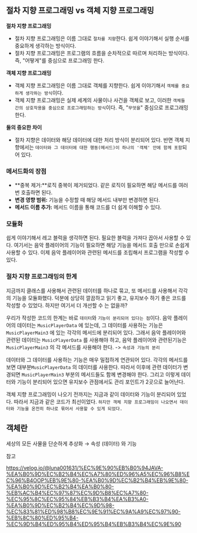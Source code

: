 ## 절차 지향 프로그래밍 vs 객체 지향 프로그래밍

**절차 지향 프로그래밍**

- 절차 지향 프로그래밍은 이름 그대로 `절차를 지향`한다. 쉽게 이야기해서 실행 순서를 중요하게 생각하는 방식이다.
- 절차 지향 프로그래밍은 프로그램의 흐름을 순차적으로 따르며 처리하는 방식이다. 즉, "어떻게"를 중심으로 프로그래밍 한다.

**객체 지향 프로그래밍**

- 객체 지향 프로그래밍은 이름 그대로 객체를 지향한다. 쉽게 이야기해서 `객체를 중요하게 생각하는 방식`이다.
- 객체 지향 프로그래밍은 실제 세계의 사물이나 사건을 객체로 보고, 이러한 `객체들 간의 상호작용을 중심으로 프로그래밍하는 방식`이다. 즉, "`무엇을`" 중심으로 프로그래밍 한다.

**둘의 중요한 차이**

- 절차 지향은 데이터와 해당 데이터에 대한 처리 방식이 분리되어 있다. 반면 객체 지향에서는 `데이터와 그 데이터에 대한 행동(메서드)이 하나의 '객체' 안에 함께 포함`되어 있다.

### 메서드화의 장점

- **중복 제거:**로직 중복이 제거되었다. 같은 로직이 필요하면 해당 메서드를 여러번 호출하면 된다.
- **변경 영향 범위:** 기능을 수정할 때 해당 메서드 내부만 변경하면 된다.
- **메서드 이름 추가:** 메서드 이름을 통해 코드를 더 쉽게 이해할 수 있다.

### **모듈화**

쉽게 이야기해서 레고 블럭을 생각하면 된다. 필요한 블럭을 가져다 꼽아서 사용할 수 있다. 여기서는 음악 플레이어의 기능이 필요하면 해당 기능을 메서드 호출 만으로 손쉽게 사용할 수 있다. 이제 음악 플레이어와 관련된 메서드를 조립해서 프로그램을 작성할 수 있다.

### **절차 지향 프로그래밍의 한계**

지금까지 클래스를 사용해서 관련된 데이터를 하나로 묶고, 또 메서드를 사용해서 각각의 기능을 모듈화했다. 덕분에 상당히 깔끔하고 읽기 좋고, 유지보수 하기 좋은 코드를 작성할 수 있었다. 하지만 여기서 더 개선할 수 는 없을까?

우리가 작성한 코드의 한계는 바로 `데이터`와 `기능이 분리되어 있다는 점`이다. 음악 플레이어의 데이터는
`MusicPlayerData` 에 있는데, 그 데이터를 사용하는 기능은 `MusicPlayerMain3` 에 있는 각각의 메서드에 분리되어 있다. 그래서 음악 플레이어와 관련된 데이터는 `MusicPlayerData` 를 사용해야 하고, 음악 플레이어와 관련된기능은 `MusicPlayerMain3` 의 각 메서드를 사용해야 한다. -> `속성과 기능의 분리`

데이터와 그 데이터를 사용하는 기능은 매우 밀접하게 연관되어 있다. 각각의 메서드를 보면 대부분`MusicPlayerData` 의 데이터를 사용한다. 따라서 이후에 관련 데이터가 변경되면 `MusicPlayerMain3` 부분의 메서드들도 함께 변경해야 한다. 그리고 이렇게 데이터와 기능이 분리되어 있으면 유지보수 관점에서도 관리 포인트가 2곳으로 늘어난다.

객체 지향 프로그래밍이 나오기 전까지는 지금과 같이 데이터와 기능이 분리되어 있었다. 따라서 지금과 같은 코드가 최선이었다. `하지만 객체 지향 프로그래밍이 나오면서 데이터와 기능을 온전히 하나로 묶어서 사용할 수 있게 되었다.`

## 객체란

세상의 모든 사물을 단순하게 추상화 → 속성 (데이터) 와 기능

참고

https://velog.io/@luna001631/%EC%9E%90%EB%B0%94JAVA-%EA%B0%9D%EC%B2%B4%EC%A7%80%ED%96%A5%EC%96%B8%EC%96%B4OOP%EB%9E%80-%EA%B0%9D%EC%B2%B4%EB%9E%80-%EA%B0%9D%EC%B2%B4%EA%B0%80-%EB%AC%B4%EC%97%87%EC%9D%B8%EC%A7%80-%EC%95%8C%EC%95%84%EB%B3%B4%EA%B3%A0-%EA%B0%9D%EC%B2%B4%EC%9D%98-%EC%83%81%ED%98%B8%EC%9E%91%EC%9A%A9%EC%97%90-%EB%8C%80%ED%95%B4-%EC%9D%B4%ED%95%B4%ED%95%B4%EB%B3%B4%EC%9E%90